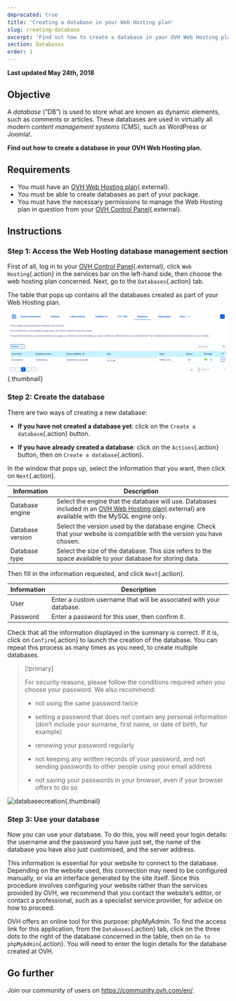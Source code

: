```yaml
---
deprecated: true
title: 'Creating a database in your Web Hosting plan'
slug: creating-database
excerpt: 'Find out how to create a database in your OVH Web Hosting plan'
section: Databases
order: 1
---
```


**Last updated May 24th, 2018**

## Objective

A *database* (“DB”) is used to store what are known as dynamic elements, such as comments or articles. These databases are used in virtually all modern *content management systems* (CMS), such as WordPress or Joomla!.

**Find out how to create a database in your OVH Web Hosting plan.**

## Requirements

- You must have an [OVH Web Hosting plan](https://www.ovh.lt/svetainiu-talpinimas/){.external}.
- You must be able to create databases as part of your package.
- You must have the necessary permissions to manage the Web Hosting plan in question from your [OVH Control Panel](https://www.ovh.com/auth/?action=gotomanager){.external}.

## Instructions

### Step 1: Access the Web Hosting database management section

First of all, log in to your [OVH Control Panel](https://www.ovh.com/auth/?action=gotomanager){.external}, click `Web Hosting`{.action} in the services bar on the left-hand side, then choose the web hosting plan concerned. Next, go to the `Databases`{.action} tab.

The table that pops up contains all the databases created as part of your Web Hosting plan.

![databasecreation](images/database-creation-step1.png){.thumbnail}

### Step 2: Create the database

There are two ways of creating a new database:

- **If you have not created a database yet**: click on the `Create a database`{.action} button.

- **If you have already created a database**: click on the `Actions`{.action} button, then on `Create a database`{.action}.

In the window that pops up, select the information that you want, then click on `Next`{.action}.

|Information|Description|  
|---|---|  
|Database engine|Select the engine that the database will use. Databases included in an [OVH Web Hosting plan](https://www.ovh.co.uk/web-hosting/){.external} are available with the MySQL engine only.|  
|Database version|Select the version used by the database engine. Check that your website is compatible with the version you have chosen. |  
|Database type|Select the size of the database. This size refers to the space available to your database for storing data.|   

Then fill in the information requested, and click `Next`{.action}.

|Information|Description|   
|---|---|   
|User|Enter a custom username that will be associated with your database.|   
|Password|Enter a password for this user, then confirm it.|   

Check that all the information displayed in the summary is correct. If it is, click on `Confirm`{.action} to launch the creation of the database. You can repeat this process as many times as you need, to create multiple databases.

> [!primary]
>
> For security reasons, please follow the conditions required when you choose your password. We also recommend:
>
> - not using the same password twice
>
> - setting a password that does not contain any personal information (don’t include your surname, first name, or date of birth, for example)
>
> - renewing your password regularly
>
> - not keeping any written records of your password, and not sending passwords to other people using your email address
>
> - not saving your passwords in your browser, even if your browser offers to do so
>

![databasecreation](images/database-creation-step2.png){.thumbnail}

### Step 3: Use your database

Now you can use your database. To do this, you will need your login details: the username and the password you have just set, the name of the database you have also just customised, and the server address.

This information is essential for your website to connect to the database. Depending on the website used, this connection may need to be configured manually, or via an interface generated by the site itself. Since this procedure involves configuring your website rather than the services provided by OVH, we recommend that you contact the website’s editor, or contact a professional, such as a specialist service provider, for advice on how to proceed.

OVH offers an online tool for this purpose: phpMyAdmin. To find the access link for this application, from the `Databases`{.action} tab, click on the three dots to the right of the database concerned in the table, then on `Go to phpMyAdmin`{.action}. You will need to enter the login details for the database created at OVH.

## Go further

Join our community of users on <https://community.ovh.com/en/>.